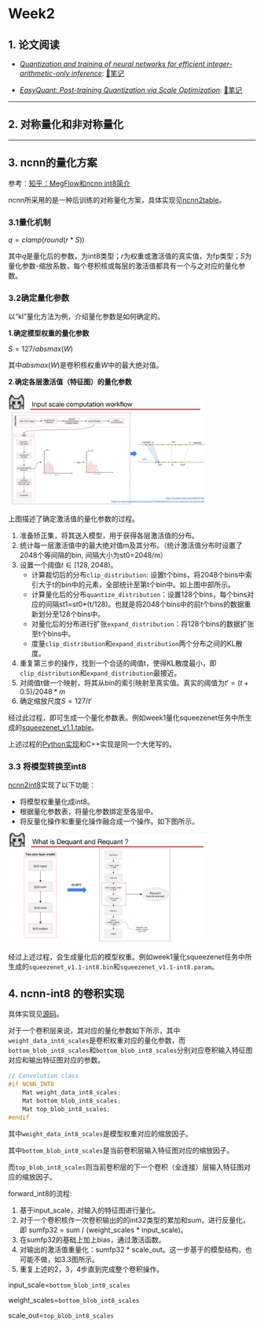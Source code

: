# Week2

## 1. 论文阅读

- [*Quantization and training of neural networks for efficient integer-arithmetic-only inference*](https://openaccess.thecvf.com/content_cvpr_2018/html/Jacob_Quantization_and_Training_CVPR_2018_paper.html): [📝笔记](paper1.md)

- [*EasyQuant: Post-training Quantization via Scale Optimization*](https://arxiv.org/abs/2006.16669): [📝笔记](paper2.md)

---

## 2. 对称量化和非对称量化

---

## 3. ncnn的量化方案

参考：[知乎：MegFlow和ncnn int8简介](https://zhuanlan.zhihu.com/p/476605320)

ncnn所采用的是一种后训练的对称量化方案，具体实现见[ncnn2table](https://github.com/Tencent/ncnn/blob/master/tools/quantize/ncnn2table.cpp)。

### 3.1量化机制

$q = clamp(round(r*S))$

其中$q$是量化后的参数，为int8类型；$r$为权重或激活值的真实值，为fp类型；$S$为量化参数-缩放系数，每个卷积核或每层的激活值都具有一个与之对应的量化参数。

### 3.2确定量化参数

以“kl”量化方法为例，介绍量化参数是如何确定的。

**1.确定模型权重的量化参数**

$S = 127 / absmax(W)$

其中$absmax(W)$是卷积核权重$W$中的最大绝对值。

**2.确定各层激活值（特征图）的量化参数**

<left><img src="images/img1.png" width="80%"></left>

上图描述了确定激活值的量化参数的过程。
1. 准备矫正集，将其送入模型，用于获得各层激活值的分布。
2. 统计每一层激活值中的最大绝对值m及其分布。（统计激活值分布时设置了2048个等间隔的bin, 间隔大小为st0=2048/m）
3. 设置一个阈值$t \in [128,2048)$。
    - 计算裁切后的分布`clip_distribution`: 设置t个bins，将2048个bins中索引大于t的bin中的元素，全部统计至第t个bin中。如上图中部所示。
    - 计算量化后的分布`quantize_distribution`：设置128个bins，每个bins对应的间隔st1=st0*(t/128)。也就是将2048个bins中的前t个bins的数据重新划分至128个bins中。
    - 对量化后的分布进行扩张`expand_distribution`：将128个bins的数据扩张至t个bins中。
    - 度量`clip_distribution`和`expand_distribution`两个分布之间的KL散度。
4. 重复第三步的操作，找到一个合适的阈值t，使得KL散度最小，即`clip_distribution`和`expand_distribution`最接近。
5. 对阈值t做一个映射，将其从bin的索引映射至真实值。真实的阈值为$t'=(t+0.5)/2048*m$
6. 确定缩放尺度$S=127/t'$

经过此过程，即可生成一个量化参数表。例如week1量化squeezenet任务中所生成的[squeezenet_v1.1.table](week1/Quantize-squeezenet/squeezenet_v1.1.table)。

上述过程的[Python实现](https://github.com/BUG1989/caffe-int8-convert-tools/blob/93ec69e465252e2fb15b1fc8edde4a51c9e79dbf/caffe-int8-convert-tool-dev-weight.py#L483)和C++实现是同一个大佬写的。

### 3.3 将模型转换至int8

[ncnn2int8](https://github.com/Tencent/ncnn/blob/master/tools/quantize/ncnn2int8.cpp)实现了以下功能：
- 将模型权重量化成int8。
- 根据量化参数表，将量化参数绑定至各层中。
- 将反量化操作和重量化操作融合成一个操作。如下图所示。

<left><img src="images/img2.png" width="80%"></left>

经过上述过程，会生成量化后的模型权重。例如week1量化squeezenet任务中所生成的`squeezenet_v1.1-int8.bin`和`squeezenet_v1.1-int8.param`。


## 4. ncnn-int8 的卷积实现

具体实现见[源码](https://github.com/Tencent/ncnn/blob/master/src/layer/convolution.cpp)。

对于一个卷积层来说，其对应的量化参数如下所示，其中`weight_data_int8_scales`是卷积权重对应的量化参数，而`bottom_blob_int8_scales`和`bottom_blob_int8_scales`分别对应卷积输入特征图对应和输出特征图对应的参数。

```C++
// Convolution class
#if NCNN_INT8
    Mat weight_data_int8_scales;
    Mat bottom_blob_int8_scales;
    Mat top_blob_int8_scales;
#endif
```

其中`weight_data_int8_scales`是模型权重对应的缩放因子。

其中`bottom_blob_int8_scales`是当前卷积层输入特征图对应的缩放因子。

而`top_blob_int8_scales`则当前卷积层的下一个卷积（全连接）层输入特征图对应的缩放因子。

forward_int8的流程:

1. 基于input_scale，对输入的特征图进行量化。
2. 对于一个卷积核作一次卷积输出的的int32类型的累加和sum，进行反量化，即 sumfp32 = sum / (weight_scales * input_scale)。
3. 在sumfp32的基础上加上bias，通过激活函数。
4. 对输出的激活值重量化：sumfp32 * scale_out。这一步基于的模型结构，也可能不做，如3.3图所示。
5. 重复上述的2，3，4步直到完成整个卷积操作。

input_scale=`bottom_blob_int8_scales`

weight_scales=`bottom_blob_int8_scales`

scale_out=`top_blob_int8_scales`
